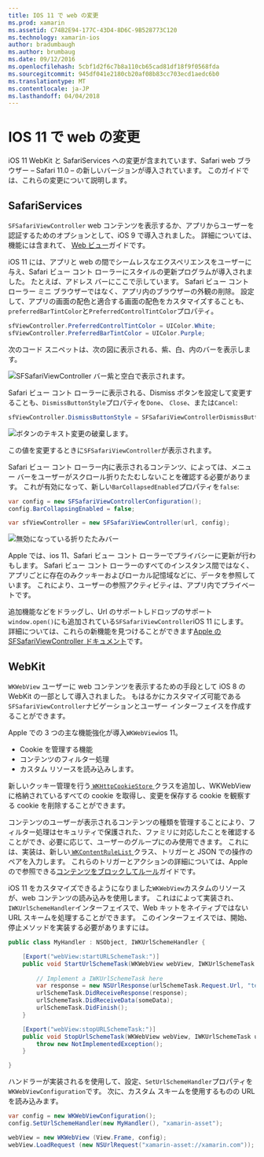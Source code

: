 ```yaml
---
title: IOS 11 で web の変更
ms.prod: xamarin
ms.assetid: C74B2E94-177C-43D4-8D6C-9B528773C120
ms.technology: xamarin-ios
author: bradumbaugh
ms.author: brumbaug
ms.date: 09/12/2016
ms.openlocfilehash: 5cbf1d2f6c7b8a110cb65cad81df18f9f0568fda
ms.sourcegitcommit: 945df041e2180cb20af08b83cc703ecd1aedc6b0
ms.translationtype: MT
ms.contentlocale: ja-JP
ms.lasthandoff: 04/04/2018
---
```

# <a name="web-changes-in-ios-11"></a>IOS 11 で web の変更

iOS 11 WebKit と SafariServices への変更が含まれています、Safari web ブラウザー – Safari 11.0 – の新しいバージョンが導入されています。 このガイドでは、これらの変更について説明します。

## <a name="safariservices"></a>SafariServices

`SFSafariViewController` web コンテンツを表示するか、アプリからユーザーを認証するためのオプションとして、iOS 9 で導入されました。 詳細については、機能には含まれて、 [Web ビュー](~/ios/user-interface/controls/uiwebview.md#safariviewcontroller)ガイドです。

iOS 11 には、アプリと web の間でシームレスなエクスペリエンスをユーザーに与え、Safari ビュー コント ローラーにスタイルの更新プログラムが導入されました。 たとえば、アドレス バーにここで示しています。 Safari ビュー コント ローラー ミニ ブラウザーではなく、アプリ内のブラウザーの外観の削除。 設定して、アプリの画面の配色と適合する画面の配色をカスタマイズすることも、`preferredBarTintColor`と`PreferredControlTintColor`プロパティ。

```csharp
sfViewController.PreferredControlTintColor = UIColor.White;
sfViewController.PreferredBarTintColor = UIColor.Purple;
```

次のコード スニペットは、次の図に表示される、紫、白、内のバーを表示します。

![SFSafariViewController バー紫と空白で表示されます。](web-images/image1.png)

Safari ビュー コント ローラーに表示される、Dismiss ボタンを設定して変更することも、`DismissButtonStyle`プロパティを`Done`、 `Close`、または`Cancel`:

```csharp
sfViewController.DismissButtonStyle = SFSafariViewControllerDismissButtonStyle.Close;
```

![ボタンのテキスト変更の破棄します。](web-images/image2.png)

この値を変更するときに`SFSafariViewController`が表示されます。


Safari ビュー コント ローラー内に表示されるコンテンツ、によっては、メニュー バーをユーザーがスクロール折りたたむしないことを確認する必要があります。 これが有効になって、新しい`BarCollapsedEnabled`プロパティを`false`:

```csharp
var config = new SFSafariViewControllerConfiguration();
config.BarCollapsingEnabled = false;

var sfViewController = new SFSafariViewController(url, config);
```

![無効になっている折りたたみバー](web-images/image3.png)

Apple では、ios 11、Safari ビュー コント ローラーでプライバシーに更新が行わもします。 Safari ビュー コント ローラーのすべてのインスタンス間ではなく、アプリごとに存在のみクッキーおよびローカル記憶域などに、データを参照しています。 これにより、ユーザーの参照アクティビティは、アプリ内でプライベートです。

追加機能などをドラッグし、Url のサポートしドロップのサポート`window.open()`にも追加されている`SFSafariViewController`iOS 11 にします。 詳細については、これらの新機能を見つけることができます[Apple の SFSafariViewController ドキュメント](https://developer.apple.com/documentation/safariservices/sfsafariviewcontroller?changes=latest_minor)です。


## <a name="webkit"></a>WebKit

`WKWebView` ユーザーに web コンテンツを表示するための手段として iOS 8 の WebKit の一部として導入されました。 もはるかにカスタマイズ可能である`SFSafariViewController`ナビゲーションとユーザー インターフェイスを作成することができます。

Apple での 3 つの主な機能強化が導入`WKWebView`ios 11。 

- Cookie を管理する機能
- コンテンツのフィルター処理
- カスタム リソースを読み込みします。 

新しいクッキー管理を行う[ `WKHttpCookieStore` ](https://developer.apple.com/documentation/webkit/wkhttpcookiestore)クラスを追加し、WKWebView に格納されているすべての cookie を取得し、変更を保存する cookie を観察する cookie を削除することができます。

コンテンツのユーザーが表示されるコンテンツの種類を管理することにより、フィルター処理はセキュリティで保護された、ファミリに対応したことを確認することができ、必要に応じて、ユーザーのグループにのみ使用できます。 これには、実装は、新しい[ `WKContentRuleList` ](https://developer.apple.com/documentation/webkit/wkcontentrulelist)クラス、トリガーと JSON での操作のペアを入力します。 これらのトリガーとアクションの詳細については、Apple ので参照できる[コンテンツをブロックしてルール](https://developer.apple.com/library/content/documentation/Extensions/Conceptual/ContentBlockingRules/Introduction/Introduction.html)ガイドです。

iOS 11 をカスタマイズできるようになりました`WKWebView`カスタムのリソースが、web コンテンツの読み込みを使用します。 これはによって実装され、`IWKUrlSchemeHandler`インターフェイスで、Web キットをネイティブではない URL スキームを処理することができます。 このインターフェイスでは、開始、停止メソッドを実装する必要がありますには。

```csharp
public class MyHandler : NSObject, IWKUrlSchemeHandler {

    [Export("webView:startURLSchemeTask:")]
    public void StartUrlSchemeTask(WKWebView webView, IWKUrlSchemeTask urlSchemeTask){
        
        // Implement a IWKUrlSchemeTask here
        var response = new NSUrlResponse(urlSchemeTask.Request.Url, "text/html", ContentLength, null);
        urlSchemeTask.DidReceiveResponse(response);
        urlSchemeTask.DidReceiveData(someData);
        urlSchemeTask.DidFinish();
    }

    [Export("webView:stopURLSchemeTask:")]
    public void StopUrlSchemeTask(WKWebView webView, IWKUrlSchemeTask urlSchemeTask){
        throw new NotImplementedException();
    }

}
``` 

ハンドラーが実装されるを使用して、設定、`SetUrlSchemeHandler`プロパティを`WKWebViewConfiguration`です。 次に、カスタム スキームを使用するものの URL を読み込みます。

```csharp
var config = new WKWebViewConfiguration();
config.SetUrlSchemeHandler(new MyHandler(), "xamarin-asset");

webView = new WKWebView (View.Frame, config);
webView.LoadRequest (new NSUrlRequest("xamarin-asset://xamarin.com"));
```

